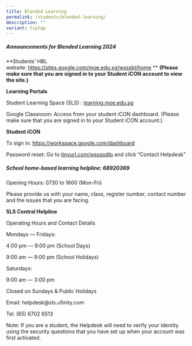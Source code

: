 ```yaml
---
title: Blended Learning
permalink: /students/blended-learning/
description: ""
variant: tiptap
---
```

<h5><strong>Announcements for Blended Learning 2024</strong></h5><p>**Students’ HBL website:&nbsp;<a href="https://sites.google.com/moe.edu.sg/wsssbl/home" rel="noopener noreferrer nofollow" target="_blank">https://sites.google.com/moe.edu.sg/wsssbl/home</a> ** <strong>(Please make sure that you are signed in to your Student iCON account to view the site.)</strong></p><p><strong>Learning Portals</strong></p><p>Student Learning Space (SLS) :&nbsp;<a href="http://learning.moe.edu.sg/" rel="noopener noreferrer nofollow" target="_blank">learning.moe.edu.sg</a></p><p>Google Classroom: Access from your student iCON dashboard. (Please make sure that you are signed in to your Student iCON account.)</p><p><strong>Student iCON</strong></p><p>To sign in:&nbsp;<a href="https://workspace.google.com/dashboard" rel="noopener noreferrer nofollow" target="_blank">https://workspace.google.com/dashboard</a></p><p>Password reset: Go to&nbsp;<a href="http://tinyurl.com/wssspdlp" rel="noopener noreferrer nofollow" target="_blank">tinyurl.com/wssspdlp</a>&nbsp;and click “Contact Helpdesk”</p><h5><strong>School home-based learning helpline: 68920369</strong></h5><p>Opening Hours: 0730 to 1600 (Mon-Fri)</p><p>Please provide us with your name, class, register number, contact number and the issues that you are facing.</p><p><strong>SLS Central Helpline</strong></p><p>Operating Hours and Contact Details</p><p>Mondays ― Fridays:</p><p>4:00 pm ― 9:00 pm (School Days)</p><p>9:00 am ― 9:00 pm (School Holidays)</p><p>Saturdays:</p><p>9:00 am ― 3:00 pm</p><p>Closed on Sundays &amp; Public Holidays</p><p>Email:&nbsp;helpdesk@sls.ufinity.com</p><p>Tel: (65) 6702 6513</p><p>Note: If you are a student, the Helpdesk will need to verify your identity using the security questions that you have set up when your account was first activated.</p>